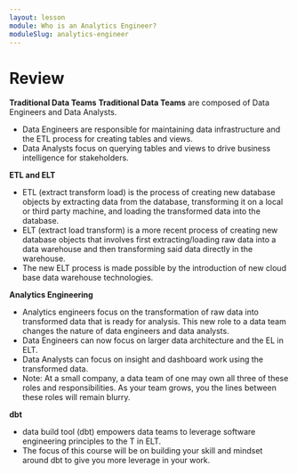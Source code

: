 ```yaml
---
layout: lesson
module: Who is an Analytics Engineer?
moduleSlug: analytics-engineer
---
```


# Review

**Traditional Data Teams**
**Traditional Data Teams** are composed of Data Engineers and Data Analysts.
* Data Engineers are responsible for maintaining data infrastructure and the ETL process for creating tables and views.
* Data Analysts focus on querying tables and views to drive business intelligence for stakeholders.

**ETL and ELT**
* ETL (extract transform load) is the process of creating new database objects by extracting data from the database, transforming it on a local or third party machine, and loading the transformed data into the database.
* ELT (extract load transform) is a more recent process of creating new database objects that involves first extracting/loading raw data into a data warehouse and then transforming said data directly in the warehouse.
* The new ELT process is made possible by the introduction of new cloud base data warehouse technologies.

**Analytics Engineering**
* Analytics engineers focus on the transformation of raw data into transformed data that is ready for analysis.  This new role to a data team changes the nature of data engineers and data analysts.
* Data Engineers can now focus on larger data architecture and the EL in ELT.
* Data Analysts can focus on insight and dashboard work using the transformed data.
* Note: At a small company, a data team of one may own all three of these roles and responsibilities.  As your team grows, you the lines between these roles will remain blurry.

**dbt**
* data build tool (dbt) empowers data teams to leverage software engineering principles to the T in ELT.
* The focus of this course will be on building your skill and mindset around dbt to give you more leverage in your work.
